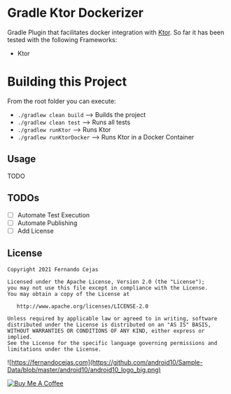 # Gradle Ktor Dockerizer

Gradle Plugin that facilitates docker integration with [Ktor](https://ktor.io/).
So far it has been tested with the following Frameworks:

 - Ktor

# Building this Project

From the root folder you can execute:

 - `./gradlew clean build`   --> Builds the project
 - `./gradlew clean test`    --> Runs all tests
 - `./gradlew runKtor`       --> Runs Ktor
 - `./gradlew runKtorDocker` --> Runs Ktor in a Docker Container

## Usage

TODO

## TODOs

- [ ] Automate Test Execution
- [ ] Automate Publishing 
- [ ] Add License 

## License

    Copyright 2021 Fernando Cejas

    Licensed under the Apache License, Version 2.0 (the "License");
    you may not use this file except in compliance with the License.
    You may obtain a copy of the License at

       http://www.apache.org/licenses/LICENSE-2.0

    Unless required by applicable law or agreed to in writing, software
    distributed under the License is distributed on an "AS IS" BASIS,
    WITHOUT WARRANTIES OR CONDITIONS OF ANY KIND, either express or implied.
    See the License for the specific language governing permissions and
    limitations under the License.


![https://fernandocejas.com](https://github.com/android10/Sample-Data/blob/master/android10/android10_logo_big.png)

<a href="https://www.buymeacoffee.com/android10" target="_blank"><img src="https://www.buymeacoffee.com/assets/img/custom_images/orange_img.png" alt="Buy Me A Coffee" style="height: auto !important;width: auto !important;" ></a>
